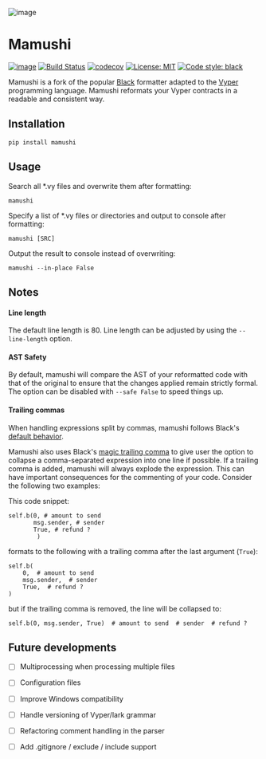 ![image](https://user-images.githubusercontent.com/25791237/198873887-f01f9f69-5a1d-4a5f-95cf-1f1d6dfb63fb.png)


# Mamushi
[![image](https://img.shields.io/pypi/v/mamushi.svg)](https://pypi.org/project/mamushi/)
[![Build Status](https://github.com/benber86/mamushi/actions/workflows/test.yml/badge.svg)](https://github.com/benber86/mamushi/actions)
[![codecov](https://codecov.io/github/benber86/mamushi/branch/main/graph/badge.svg?token=WF0YO4ACIT)](https://codecov.io/github/benber86/mamushi)
[![License: MIT](https://img.shields.io/badge/License-MIT-yellow.svg)](https://opensource.org/licenses/MIT)
[![Code style: black](https://img.shields.io/badge/code%20style-black-000000.svg)](https://github.com/psf/black)



Mamushi is a fork of the popular [Black](https://github.com/psf/black) formatter adapted to the [Vyper](https://github.com/vyperlang/vyper/) programming language. Mamushi reformats your Vyper contracts in a readable and consistent way.


## Installation

`pip install mamushi`

## Usage

Search all *.vy files and overwrite them after formatting:

`mamushi`

Specify a list of *.vy files or directories and output to console after formatting:

`mamushi [SRC]`

Output the result to console instead of overwriting:


`mamushi --in-place False`


## Notes

#### Line length

The default line length is 80. Line length can be adjusted by using the `--line-length` option.

#### AST Safety
By default, mamushi will compare the AST of your reformatted code with that of the original to ensure that the changes applied remain strictly formal. The option can be disabled with `--safe False` to speed things up.


#### Trailing commas

When handling expressions split by commas, mamushi follows Black's [default behavior](https://test-black.readthedocs.io/en/style-guide/style_guide/trailing_commas.html).

Mamushi also uses Black's [magic trailing comma](https://black.readthedocs.io/en/stable/the_black_code_style/current_style.html#pragmatism) to give user the option to collapse a comma-separated expression into one line if possible. If a trailing comma is added, mamushi will always explode the expression. This can have important consequences for the commenting of your code. Consider the following two examples:

This code snippet:

```
self.b(0, # amount to send
       msg.sender, # sender
       True, # refund ?
        )
```

formats to the following with a trailing comma after the last argument (`True`):

```
self.b(
    0,  # amount to send
    msg.sender,  # sender
    True,  # refund ?
)
```

but if the trailing comma is removed, the line will be collapsed to:

```
self.b(0, msg.sender, True)  # amount to send  # sender  # refund ?
```

## Future developments

- [ ] Multiprocessing when processing multiple files
- [ ] Configuration files
- [ ] Improve Windows compatibility
- [ ] Handle versioning of Vyper/lark grammar
- [ ] Refactoring comment handling in the parser
- [ ] Add .gitignore / exclude / include support

